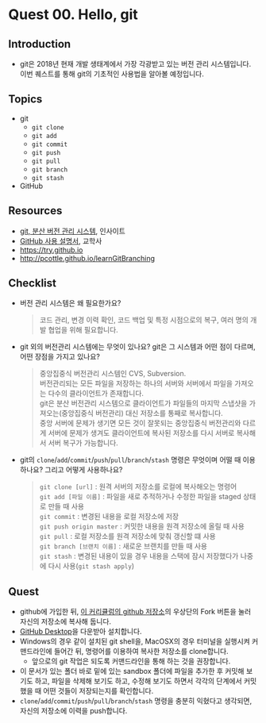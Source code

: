 # Quest 00. Hello, git


## Introduction
* git은 2018년 현재 개발 생태계에서 가장 각광받고 있는 버전 관리 시스템입니다. 이번 퀘스트를 통해 git의 기초적인 사용법을 알아볼 예정입니다.

## Topics
* git
  * `git clone`
  * `git add`
  * `git commit`
  * `git push`
  * `git pull`
  * `git branch`
  * `git stash`
* GitHub

## Resources
* [git, 분산 버전 관리 시스템](http://www.yes24.com/24/goods/3676100?scode=032&OzSrank=1), 인사이트
* [GitHub 사용 설명서](http://www.yes24.com/24/Goods/17638082?Acode=101), 교학사
* https://try.github.io
* http://pcottle.github.io/learnGitBranching

## Checklist
* 버전 관리 시스템은 왜 필요한가요?
  > 코드 관리, 변경 이력 확인, 코드 백업 및 특정 시점으로의 복구, 여러 명의 개발 협업을 위해 필요합니다.  
* git 외의 버전관리 시스템에는 무엇이 있나요? git은 그 시스템과 어떤 점이 다르며, 어떤 장점을 가지고 있나요?
  > 중앙집중식 버전관리 시스템인 CVS, Subversion.  
  > 버전관리되는 모든 파일을 저장하는 하나의 서버와 서버에서 파일을 가져오는 다수의 클라이언트가 존재합니다.  
  > git은 분산 버전관리 시스템으로 클라이언트가 파일들의 마지막 스냅샷을 가져오는(중앙집중식 버전관리) 대신 저장소를 통째로 복사합니다.  
  > 중앙 서버에 문제가 생기면 모든 것이 잘못되는 중앙집중식 버전관리와 다르게 서버에 문제가 생겨도 클라이언트에 복사된 저장소를 다시 서버로 복사해서 서버 복구가 가능합니다.  
* git의 `clone`/`add`/`commit`/`push`/`pull`/`branch`/`stash` 명령은 무엇이며 어떨 때 이용하나요? 그리고 어떻게 사용하나요?
  > `git clone [url]` : 원격 서버의 저장소를 로컬에 복사해오는 명령어  
  > `git add [파일 이름]` : 파일을 새로 추적하거나 수정한 파일을 staged 상태로 만들 때 사용  
  > `git commit` : 변경된 내용을 로컬 저장소에 저장  
  > `git push origin master` : 커밋한 내용을 원격 저장소에 올릴 때 사용  
  > `git pull` : 로컬 저장소를 원격 저장소에 맞춰 갱신할 떄 사용  
  > `git branch [브랜치 이름]` : 새로운 브랜치를 만들 때 사용  
  > `git stash` : 변경된 내용이 있을 경우 내용을 스택에 잠시 저장했다가 나중에 다시 사용(`git stash apply`)  
  
## Quest
* github에 가입한 뒤, [이 커리큘럼의 github 저장소](https://github.com/KnowRe/WebDevCurriculum)의 우상단의 Fork 버튼을 눌러 자신의 저장소에 복사해 둡니다.
* [GitHub Desktop](https://desktop.github.com/)을 다운받아 설치합니다.
* Windows의 경우 같이 설치된 git shell을, MacOSX의 경우 터미널을 실행시켜 커맨드라인에 들어간 뒤, 명령어를 이용하여 복사한 저장소를 clone합니다.
  * 앞으로의 git 작업은 되도록 커맨드라인을 통해 하는 것을 권장합니다.
* 이 문서가 있는 폴더 바로 밑에 있는 sandbox 폴더에 파일을 추가한 후 커밋해 보기도 하고, 파일을 삭제해 보기도 하고, 수정해 보기도 하면서 각각의 단계에서 커밋했을 때 어떤 것들이 저장되는지를 확인합니다.
* `clone`/`add`/`commit`/`push`/`pull`/`branch`/`stash` 명령을 충분히 익혔다고 생각되면, 자신의 저장소에 이력을 push합니다.
